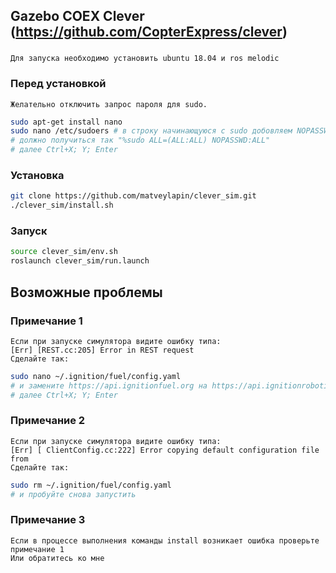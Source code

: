 ## Gazebo COEX Clever (https://github.com/CopterExpress/clever)
###
```
Для запуска необходимо установить ubuntu 18.04 и ros melodic 
```

### Перед установкой
```
Желательно отключить запрос пароля для sudo.
```
```bash
sudo apt-get install nano
sudo nano /etc/sudoers # в строку начинающуюся с sudo добовляем NOPASSWD:
# должно получиться так "%sudo ALL=(ALL:ALL) NOPASSWD:ALL"
# далее Ctrl+X; Y; Enter
```

### Установка 
```bash
git clone https://github.com/matveylapin/clever_sim.git
./clever_sim/install.sh
```

### Запуск 
```bash
source clever_sim/env.sh
roslaunch clever_sim/run.launch 
```

## Возможные проблемы

### Примечание 1
```
Если при запуске симулятора видите ошибку типа:
[Err] [REST.cc:205] Error in REST request
Сделайте так:
```
```bash
sudo nano ~/.ignition/fuel/config.yaml
# и замените https://api.ignitionfuel.org на https://api.ignitionrobotics.org
# далее Ctrl+X; Y; Enter
```
### Примечание 2
```
Если при запуске симулятора видите ошибку типа:
[Err] [ ClientConfig.cc:222] Error copying default configuration file from
Сделайте так:
```
```bash
sudo rm ~/.ignition/fuel/config.yaml
# и пробуйте снова запустить
```

### Примечание 3
```
Если в процессе выполнения команды install возникает ошибка проверьте примечание 1
Или обратитесь ко мне
```